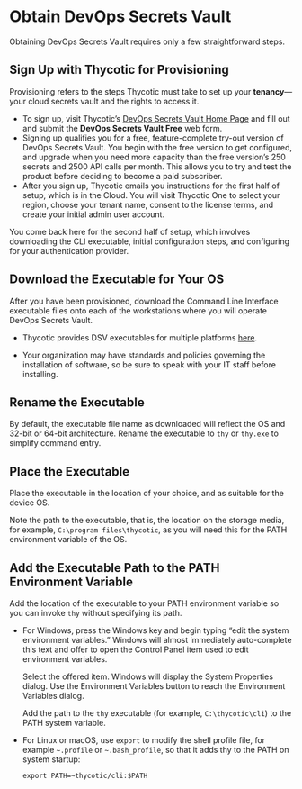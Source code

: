﻿[title]: # (Obtain DevOps Secrets Vault)
[tags]: # (,)
[priority]: # (1200)

# Obtain DevOps Secrets Vault

Obtaining DevOps Secrets Vault requires only a few straightforward steps.

## Sign Up with Thycotic for Provisioning

Provisioning refers to the steps Thycotic must take to set up your **tenancy**—your cloud secrets vault and the rights to access it.

* To sign up, visit Thycotic’s [DevOps Secrets Vault Home Page](https://thycotic.com/products/devops-secrets-vault-password-management/) and fill out and submit the **DevOps Secrets Vault Free** web form.
* Signing up qualifies you for a free, feature-complete try-out version of DevOps Secrets Vault. You begin with the free version to get configured, and upgrade when you need more capacity than the free version’s 250 secrets and 2500 API calls per month. This allows you to try and test the product before deciding to become a paid subscriber.
* After you sign up, Thycotic emails you instructions for the first half of setup, which is in the Cloud. You will visit Thycotic One to select your region, choose your tenant name, consent to the license terms, and create your initial admin user account.

You come back here for the second half of setup, which involves downloading the CLI executable, initial configuration steps, and configuring for your authentication provider.

## Download the Executable for Your OS

After you have been provisioned, download the Command Line Interface executable files onto each of the workstations where you will operate DevOps Secrets Vault.

* Thycotic provides DSV executables for multiple platforms [here](dsv.thycotic.com/downloads).

* Your organization may have standards and policies governing the installation of software, so be sure to speak with your IT staff before installing.

## Rename the Executable

By default, the executable file name as downloaded will reflect the OS and 32-bit or 64-bit architecture. Rename the executable to `thy` or `thy.exe` to simplify command entry.

## Place the Executable

Place the executable in the location of your choice, and as suitable for the device OS.

Note the path to the executable, that is, the location on the storage media, for example, `C:\program files\thycotic`, as you will need this for the PATH environment variable of the OS.

## Add the Executable Path to the PATH Environment Variable

Add the location of the executable to your PATH environment variable so you can invoke `thy` without specifying its path.

* For Windows, press the Windows key and begin typing “edit the system environment variables.” Windows will almost immediately auto-complete this text and offer to open the Control Panel item used to edit environment variables.

  Select the offered item. Windows will display the System Properties dialog. Use the Environment Variables button to reach the Environment Variables dialog.

  Add the path to the `thy` executable (for example, `C:\thycotic\cli`) to the PATH system variable.

* For Linux or macOS, use `export` to modify the shell profile file, for example `~.profile` or `~.bash_profile`, so that it adds thy to the PATH on system startup:

  `export PATH=~thycotic/cli:$PATH`
